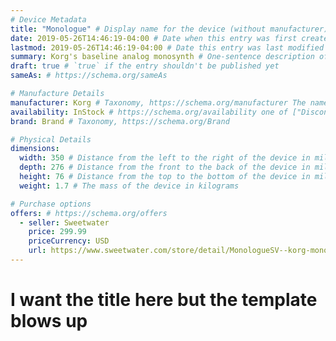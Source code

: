 ```yaml
---
# Device Metadata
title: "Monologue" # Display name for the device (without manufacturer)
date: 2019-05-26T14:46:19-04:00 # Date when this entry was first created
lastmod: 2019-05-26T14:46:19-04:00 # Date this entry was last modified
summary: Korg's baseline analog monosynth # One-sentence description of the device
draft: true # `true` if the entry shouldn't be published yet
sameAs: # https://schema.org/sameAs

# Manufacture Details
manufacturer: Korg # Taxonomy, https://schema.org/manufacturer The name of the company that manufactured this device
availability: InStock # https://schema.org/availability one of ["Discontinued", "LimitedAvailability", "InStock", "PreOrder"]
brand: Brand # Taxonomy, https://schema.org/Brand

# Physical Details
dimensions:
  width: 350 # Distance from the left to the right of the device in millimeters
  depth: 276 # Distance from the front to the back of the device in millimeters
  height: 76 # Distance from the top to the bottom of the device in millimeters
  weight: 1.7 # The mass of the device in kilograms

# Purchase options
offers: # https://schema.org/offers
  - seller: Sweetwater
    price: 299.99
    priceCurrency: USD
    url: https://www.sweetwater.com/store/detail/MonologueSV--korg-monologue-analog-synthesizer-silver
---
```


# **I want the title here but the template blows up**

